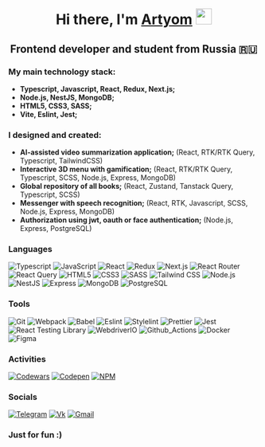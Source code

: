<h1 align="center">Hi there, I'm <a href="https://t.me/liminfinity">Artyom</a>
<img src="https://github.com/blackcater/blackcater/raw/main/images/Hi.gif" height="32"/></h1>
<h2 align="center">Frontend developer and student from Russia 🇷🇺</h3>

### My main technology stack:

* **Typescript, Javascript, React, Redux, Next.js;**
* **Node.js, NestJS, MongoDB;**
* **HTML5, CSS3, SASS;**
* **Vite, Eslint, Jest;**

### I designed and created:

* **AI-assisted video summarization application;** (React, RTK/RTK Query, Typescript, TailwindCSS)
* **Interactive 3D menu with gamification;** (React, RTK/RTK Query, Typescript, SCSS, Node.js, Express, MongoDB)
* **Global repository of all books;** (React, Zustand, Tanstack Query, Typescript, SCSS)
* **Messenger with speech recognition;** (React, RTK, Javascript, SCSS, Node.js, Express, MongoDB)
* **Authorization using jwt, oauth or face authentication;** (Node.js, Express, PostgreSQL)

### Languages

![Typescript](https://img.shields.io/badge/typescript-3178C6?style=for-the-badge&logo=typescript&logoColor=white)
![JavaScript](https://img.shields.io/badge/javascript-F7DF1E?style=for-the-badge&logo=javascript&logoColor=black)
![React](https://img.shields.io/badge/react-61DAFB?style=for-the-badge&logo=react&logoColor=black)
![Redux](https://img.shields.io/badge/redux-764ABC?style=for-the-badge&logo=redux&logoColor=white)
![Next.js](https://img.shields.io/badge/next.js-000000?style=for-the-badge&logo=nextdotjs&logoColor=white)
![React Router](https://img.shields.io/badge/react_router-FF4154?style=for-the-badge&logo=reactrouter&logoColor=white)
![React Query](https://img.shields.io/badge/react_query-CA4245?style=for-the-badge&logo=reactquery&logoColor=white)
![HTML5](https://img.shields.io/badge/html5-E34F26?style=for-the-badge&logo=html5&logoColor=white)
![CSS3](https://img.shields.io/badge/css3-1572B6?style=for-the-badge&logo=css3&logoColor=white)
![SASS](https://img.shields.io/badge/sass-CC6699?style=for-the-badge&logo=sass&logoColor=white)
![Tailwind CSS](https://img.shields.io/badge/tailwindcss-06B6D4?style=for-the-badge&logo=tailwindcss&logoColor=white)
![Node.js](https://img.shields.io/badge/node.js-5FA04E?style=for-the-badge&logo=nodedotjs&logoColor=white)
![NestJS](https://img.shields.io/badge/nestjs-E0234E?style=for-the-badge&logo=nestjs&logoColor=white)
![Express](https://img.shields.io/badge/express-000000?style=for-the-badge&logo=express&logoColor=white)
![MongoDB](https://img.shields.io/badge/mongodb-47A248?style=for-the-badge&logo=mongodb&logoColor=white)
![PostgreSQL](https://img.shields.io/badge/postgresql-4169E1?style=for-the-badge&logo=postgresql&logoColor=white)


### Tools

![Git](https://img.shields.io/badge/git-F05032?style=for-the-badge&logo=git&logoColor=white)
![Webpack](https://img.shields.io/badge/webpack-8DD6F9?style=for-the-badge&logo=webpack&logoColor=black)
![Babel](https://img.shields.io/badge/babel-F9DC3E?style=for-the-badge&logo=babel&logoColor=black)
![Eslint](https://img.shields.io/badge/eslint-4B32C3?style=for-the-badge&logo=eslint&logoColor=white)
![Stylelint](https://img.shields.io/badge/stylelint-263238?style=for-the-badge&logo=stylelint&logoColor=white)
![Prettier](https://img.shields.io/badge/prettier-1b2b34?style=for-the-badge&logo=prettier&logoColor=white)
![Jest](https://img.shields.io/badge/jest-C21325?style=for-the-badge&logo=jest&logoColor=white)
![React Testing Library](https://img.shields.io/badge/react_testing_library-E33332?style=for-the-badge&logo=testinglibrary&logoColor=white)
![WebdriverIO](https://img.shields.io/badge/Webdriverio-EA5906?style=for-the-badge&logo=webdriverio&logoColor=white)
![Github_Actions](https://img.shields.io/badge/github_actions-2088FF?style=for-the-badge&logo=githubactions&logoColor=white)
![Docker](https://img.shields.io/badge/docker-2496ED?style=for-the-badge&logo=docker&logoColor=white)
![Figma](https://img.shields.io/badge/figma-8638e5?style=for-the-badge&logo=figma&logoColor=white)


### Activities

[![Codewars](https://img.shields.io/badge/codewars-B1361E?style=for-the-badge&logo=codewars&logoColor=white)](https://www.codewars.com/users/liminfinity)
[![Codepen](https://img.shields.io/badge/codepen-000000?style=for-the-badge&logo=codepen&logoColor=white)](https://codepen.io/Artyom-Poleshko)
[![NPM](https://img.shields.io/badge/npm-CB3837?style=for-the-badge&logo=npm&logoColor=white)](https://www.npmjs.com/~liminfinity)

### Socials

[![Telegram](https://img.shields.io/badge/telegram-26A5E4?style=for-the-badge&logo=telegram&logoColor=white)](https://t.me/liminfinity)
[![Vk](https://img.shields.io/badge/vk-0077FF?style=for-the-badge&logo=vk&logoColor=white)](https://vk.com/poleshkoas)
[![Gmail](https://img.shields.io/badge/gmail-EA4335?style=for-the-badge&logo=gmail&logoColor=white)](https://mail.google.com/mail/u/?authuser=poleshko.artyom04@gmail.com)

### Just for fun :)

<img src="https://komarev.com/ghpvc/?username=liminfinity&style=flat-square&color=blue" alt=""/>


